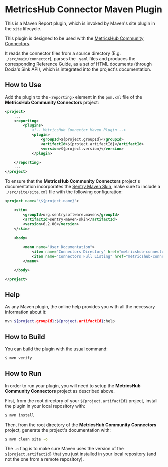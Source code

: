 # MetricsHub Connector Maven Plugin

This is a Maven Report plugin, which is invoked by Maven's site plugin in the `site` lifecycle.

This plugin is designed to be used with the [MetricsHub Community Connectors](https://github.com/metricshub/metricshub-community-connectors).

It reads the connector files from a source directory (E.g. `./src/main/connector`), parses the `.yaml` files and produces the corresponding Reference Guide, as a set of HTML documents (through Doxia's Sink API), which is integrated into the project's documentation.

## How to Use

Add the plugin to the `<reporting>` element in the `pom.xml` file of the **MetricsHub Community Connectors** project:

```xml
<project>
	...
	<reporting>
		<plugins>
			<!-- MetricsHub Connector Maven Plugin -->
			<plugin>
				<groupId>${project.groupId}</groupId>
				<artifactId>${project.artifactId}</artifactId>
				<version>${project.version}</version>
			</plugin>

	</reporting>
	...
</project>
```

To ensure that the **MetricsHub Community Connectors** project's documentation incorporates the [Sentry Maven Skin](https://sentrysoftware.org/sentry-maven-skin/), make sure to include a `./src/site/site.xml` file with the following configuration:

```xml
<project name="\${project.name}">

	<skin>
		<groupId>org.sentrysoftware.maven</groupId>
		<artifactId>sentry-maven-skin</artifactId>
		<version>6.2.00</version>
	</skin>

	<body>

		<menu name="User Documentation">
			<item name="Connectors Directory" href="metricshub-connectors-directory.html"/>
			<item name="Connectors Full Listing" href="metricshub-connectors-full-listing.html"/>
		</menu>

	</body>

</project>
```

## Help

As any Maven plugin, the online help provides you with all the necessary information about it:

```sh
mvn ${project.groupId}:${project.artifactId}:help
```

## How to Build

You can build the plugin with the usual command:
```sh
$ mvn verify
```

## How to Run

In order to run your plugin, you will need to setup the **MetricsHub Community Connectors** project as described above.

First, from the root directory of your `${project.artifactId}` project, install the plugin in your local repository with:
```sh
$ mvn install
```

Then, from the root directory of the **MetricsHub Community Connectors** project, generate the project's documentation with:
```sh
$ mvn clean site -o
```

The `-o` flag is to make sure Maven uses the version of the `${project.artifactId}` that you just installed in your local repository (and not the one from a remote repository).
